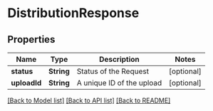 # DistributionResponse

## Properties
Name | Type | Description | Notes
------------ | ------------- | ------------- | -------------
**status** | **String** | Status of the Request | [optional] 
**uploadId** | **String** | A unique ID of the upload | [optional] 

[[Back to Model list]](../README.md#documentation-for-models) [[Back to API list]](../README.md#documentation-for-api-endpoints) [[Back to README]](../README.md)



